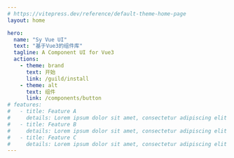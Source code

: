 ```yaml
---
# https://vitepress.dev/reference/default-theme-home-page
layout: home

hero:
  name: "Sy Vue UI"
  text: "基于Vue3的组件库"
  tagline: A Component UI for Vue3
  actions:
    - theme: brand
      text: 开始
      link: /guild/install
    - theme: alt
      text: 组件
      link: /components/button
# features:
#   - title: Feature A
#     details: Lorem ipsum dolor sit amet, consectetur adipiscing elit
#   - title: Feature B
#     details: Lorem ipsum dolor sit amet, consectetur adipiscing elit
#   - title: Feature C
#     details: Lorem ipsum dolor sit amet, consectetur adipiscing elit
---
```

